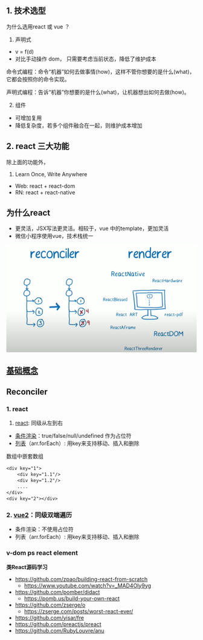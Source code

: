 ## 1. 技术选型
为什么选用react 或 vue ？
1. 声明式
- v = f(d)
- 对比手动操作 dom， 只需要考虑当前状态，降低了维护成本

命令式编程：命令“机器”如何去做事情(how)，这样不管你想要的是什么(what)，它都会按照你的命令实现。

声明式编程：告诉“机器”你想要的是什么(what)，让机器想出如何去做(how)。

2. 组件
- 可增加复用
- 降低复杂度，若多个组件融合在一起，则维护成本增加


## 2. react 三大功能
除上面的功能外，
1. Learn Once, Write Anywhere
- Web: react + react-dom
- RN: react + react-native


## 为什么react
- 更灵活，JSX写法更灵活。相较于，vue 中的template，更加灵活
- 微信小程序使用vue，技术栈统一

<img src="./assets/reconciler.png">

## [基础概念](./基础概念.md)

## Reconciler
### 1. react
1. [react](https://github.com/facebook/react/blob/v17.0.2/packages/react-reconciler/src/ReactChildFiber.old.js#L771): 同级从左到右
- [条件渲染](https://zh-hans.reactjs.org/docs/conditional-rendering.html)：true/false/null/undefined 作为占位符
- [列表](https://zh-hans.reactjs.org/docs/lists-and-keys.html)（arr.forEach）: 用key来支持移动、插入和删除

数组中嵌套数组
```
<div key="1">
    <div key="1.1"/>
    <div key="1.2"/>
    ....
</div>
<div key="2"></div>
```

### 2. [vue2](https://github.com/vuejs/vue/blob/v2.6.12/src/core/vdom/patch.js#L424-L467)：同级双端遍历
- 条件渲染：不使用占位符
- 列表（arr.forEach）: 用key来支持移动、插入和删除



### v-dom ps react element



**类React源码学习**
- https://github.com/zpao/building-react-from-scratch
  - https://www.youtube.com/watch?v=_MAD4Oly9yg
- https://github.com/pomber/didact
  - https://pomb.us/build-your-own-react
- https://github.com/zserge/o
  - https://zserge.com/posts/worst-react-ever/
- https://github.com/yisar/fre
- https://github.com/preactjs/preact
- https://github.com/RubyLouvre/anu
